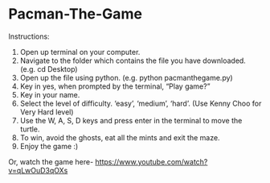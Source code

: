 # Pacman-The-Game
Instructions:

1. Open up terminal on your computer. 
2. Navigate to the folder which contains the file you have downloaded. 
(e.g. cd Desktop)
3. Open up the file using python.
(e.g. python pacmanthegame.py)
4. Key in yes, when prompted by the terminal, “Play game?”
5. Key in your name.
6. Select the level of difficulty. ‘easy’, ‘medium’, ‘hard’. (Use Kenny Choo for Very Hard level)
7. Use the W, A, S, D keys and press enter in the terminal to move the turtle.
8. To win, avoid the ghosts, eat all the mints and exit the maze.
9. Enjoy the game :)

Or, watch the game here-
https://www.youtube.com/watch?v=qLwOuD3qOXs
